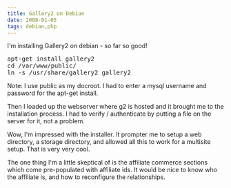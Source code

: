```yaml
---
title: Gallery2 on Debian
date: 2008-01-05
tags: debian,php
---
```

I'm installing Gallery2 on debian - so far so good!

<pre>
apt-get install gallery2
cd /var/www/public/
ln -s /usr/share/gallery2 gallery2</pre>

Note: I use public as my docroot. I had to enter a mysql username and password for the apt-get install.

Then I loaded up the webserver where g2 is hosted and it brought me to the installation process. I had to verify / authenticate by putting a file on the server for it, not a problem.

Wow, I'm impressed with the installer. It prompter me to setup a web directory, a storage directory, and allowed all this to work for a multisite setup. That is very very cool.

The one thing I'm a little skeptical of is the affiliate commerce sections which come pre-populated with affiliate ids. It would be nice to know who the affiliate is, and how to reconfigure the relationships.

